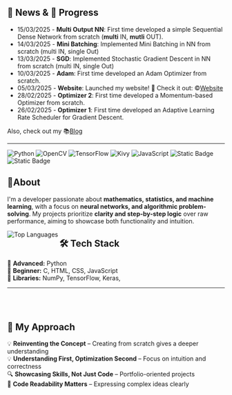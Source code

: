## **📰 News & 🧠 Progress**
- 15/03/2025 - **Multi Output NN**: First time developed a simple Sequential Dense Network from scratch (**multi** IN, **mutli** OUT).
- 14/03/2025 - **Mini Batching**: Implemented Mini Batching in NN from scratch (multi IN, single Out) 
- 13/03/2025 - **SGD**: Implemented Stochastic Gradient Descent in NN from scratch (multi IN, single Out)
- 10/03/2025 - **Adam**: First time developed an Adam Optimizer from scratch.
- 05/03/2025 - **Website**: Launched my website! 🎉 Check it out: ©️[Website](https://rviole.github.io/Portfolio/)
- 28/02/2025 - **Optimizer 2**: First time developed a Momentum-based Optimizer from scratch.
- 26/02/2025 - **Optimizer 1**: First time developed an Adaptive Learning Rate Scheduler for Gradient Descent.

Also, check out my 📚[Blog](https://machine-learning-journey.hashnode.dev/)

---
![Python](https://img.shields.io/badge/Python-black?style=for-the-badge&logo=Python&logoColor=white&labelColor=darkgreen&color=darkgreen)
![OpenCV](https://img.shields.io/badge/OpenCV-black?style=for-the-badge&logo=opencv&logoColor=skyblue)
![TensorFlow](https://img.shields.io/badge/Tensorflow-orange?style=for-the-badge&logo=tensorflow&logoColor=white)
![Kivy](https://img.shields.io/badge/Kivy-black?style=for-the-badge&logo=Python&logoColor=brightgreen)
![JavaScript](https://img.shields.io/badge/JavaScript-%23efd83b?style=for-the-badge&logo=JavaScript&logoColor=black)
![Static Badge](https://img.shields.io/badge/Arduino-%231f8184?style=for-the-badge&logo=Arduino&logoColor=white)
![Static Badge](https://img.shields.io/badge/Raspberry%20Pi-%23be3244?style=for-the-badge&logo=raspberrypi&logoColor=white)


## **🩻About**
I'm a developer passionate about **mathematics, statistics, and machine learning**, with a focus on **neural networks, and algorithmic problem-solving**. My projects prioritize **clarity and step-by-step logic** over raw performance, aiming to showcase both functionality and intuition.  

<div align="left" >
  <a href="https://github.com/giyu51">
    <img align="left" src="https://github-readme-stats.vercel.app/api/top-langs/?username=giyu51&langs_count=10&title_color=0D1117&text_color=ffffff&icon_color=50c878&bg_color=0D1117&hide_border=true&locale=en&custom_title=Top%20Languages&hide=CSS,HTML,Handlebars,ejs" alt="Top Languages" />
</a>
</div>

## **🛠️ Tech Stack**  
🔹 **Advanced:** Python  
🔹 **Beginner:** C, HTML, CSS, JavaScript  
🔹 **Libraries:** NumPy, TensorFlow, Keras, 

---
<br>
<br>


## **📌 My Approach**  
💡 **Reinventing the Concept** – Creating from scratch gives a deeper understanding  
💡 **Understanding First, Optimization Second** – Focus on intuition and correctness  
🔍 **Showcasing Skills, Not Just Code** – Portfolio-oriented projects  
🎨 **Code Readability Matters** – Expressing complex ideas clearly  


